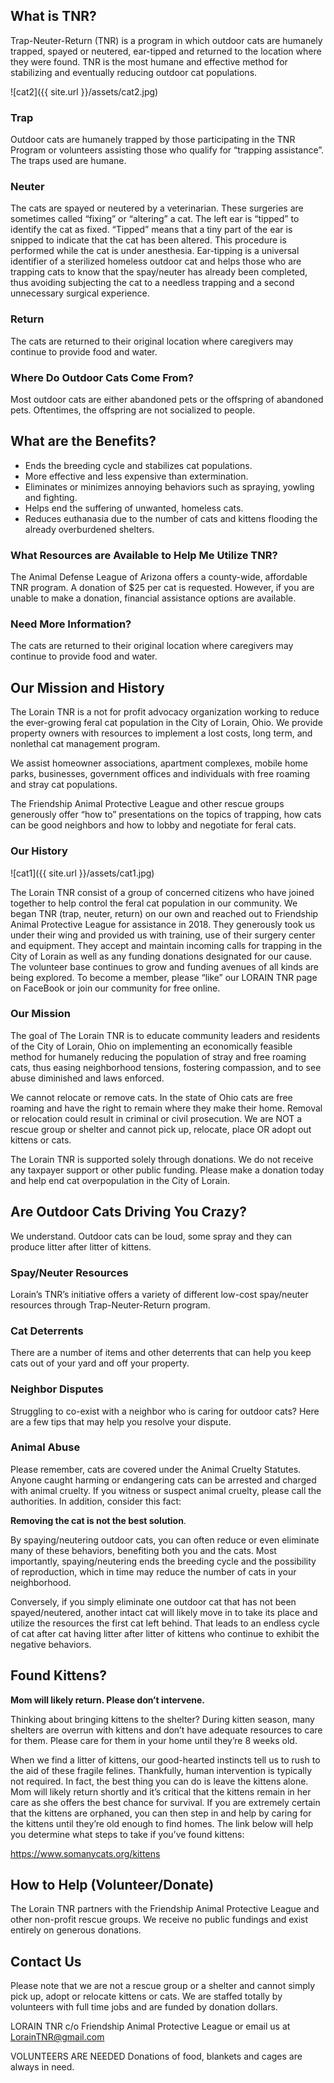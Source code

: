<!-- Global site tag (gtag.js) - Google Analytics -->
<script async src="https://www.googletagmanager.com/gtag/js?id=UA-144900832-1"></script>
<script>
  window.dataLayer = window.dataLayer || [];
  function gtag(){dataLayer.push(arguments);}
  gtag('js', new Date());
  gtag('config', 'UA-144900832-1');
</script>
## What is TNR?

Trap-Neuter-Return (TNR) is a program in which outdoor cats are humanely trapped, spayed or neutered, ear-tipped and returned to the location where they were found. TNR is the most humane and effective method for stabilizing and eventually reducing outdoor cat populations.

![cat2]({{ site.url }}/assets/cat2.jpg) 

### Trap
Outdoor cats are humanely trapped by those participating in the TNR Program or volunteers assisting those who qualify for “trapping assistance”.
The traps used are humane.

### Neuter
The cats are spayed or neutered by a veterinarian. These surgeries are sometimes called “fixing” or “altering” a cat. The left ear is “tipped” to identify the cat as fixed. “Tipped” means that a tiny part of the ear is snipped to indicate that the cat has been altered. This procedure is performed while the cat is under anesthesia. Ear-tipping is a universal identifier of a sterilized homeless outdoor cat and helps those who are trapping cats to know that the spay/neuter has already been completed, thus avoiding subjecting the cat to a needless trapping and a second unnecessary surgical experience.

### Return

The cats are returned to their original location where caregivers may continue to provide food and water.

### Where Do Outdoor Cats Come From?
Most outdoor cats are either abandoned pets or the offspring of abandoned pets. Oftentimes, the offspring are not socialized to people.

## What are the Benefits?

- Ends the breeding cycle and stabilizes cat populations.
- More effective and less expensive than extermination.
- Eliminates or minimizes annoying behaviors such as spraying, yowling and fighting.
- Helps end the suffering of unwanted, homeless cats.
- Reduces euthanasia due to the number of cats and kittens flooding the already overburdened shelters.

### What Resources are Available to Help Me Utilize TNR?
The Animal Defense League of Arizona offers a county-wide, affordable TNR program. A donation of $25 per cat is requested. However, if you are unable to make a donation, financial assistance options are available.

### Need More Information?
The cats are returned to their original location where caregivers may continue to provide food and water.


## Our Mission and History

The Lorain TNR is a not for profit advocacy organization working to reduce the ever-growing feral cat population in the City of Lorain, Ohio.  We provide property owners with resources to implement a lost costs, long term, and nonlethal cat management program.

We assist homeowner associations, apartment complexes, mobile home parks, businesses, government offices and individuals with free roaming and stray cat populations.

The Friendship Animal Protective League and other rescue groups generously offer “how to” presentations on the topics of trapping, how cats can be good neighbors and how to lobby and negotiate for feral cats.

### Our History

![cat1]({{ site.url }}/assets/cat1.jpg) 

The Lorain TNR consist of a group of concerned citizens who have joined together to help control the feral cat population in our community.  We began TNR (trap, neuter, return) on our own and reached out to Friendship Animal Protective League for assistance in 2018.  They generously took us under their wing and provided us with training, use of their surgery center and equipment.  They accept and maintain incoming calls for trapping in the City of Lorain as well as any funding donations designated for our cause.    The volunteer base continues to grow and funding avenues of all kinds are being explored.  To become a member, please “like” our LORAIN TNR page on FaceBook or join our community for free online.

### Our Mission

The goal of The Lorain TNR is to educate community leaders and residents of the City of Lorain, Ohio on implementing an economically feasible method for humanely reducing the population of stray and free roaming cats, thus easing neighborhood tensions, fostering compassion, and to see abuse diminished and laws enforced.

We cannot relocate or remove cats. In the state of Ohio cats are free roaming and have the right to remain where they make their home. Removal or relocation could result in criminal or civil prosecution.
We are NOT a rescue group or shelter and cannot pick up, relocate, place OR adopt out kittens or cats.

The Lorain TNR is supported solely through donations. We do not receive any taxpayer support or other public funding. Please make a donation today and help end cat overpopulation in the City of Lorain.

## Are Outdoor Cats Driving You Crazy?

We understand. Outdoor cats can be loud, some spray and they can produce litter after litter of kittens.


### Spay/Neuter Resources
Lorain’s TNR’s initiative offers a variety of different low-cost spay/neuter resources through Trap-Neuter-Return program.

### Cat Deterrents
There are a number of items and other deterrents that can help you keep cats out of your yard and off your property.
 
### Neighbor Disputes
Struggling to co-exist with a neighbor who is caring for outdoor cats? Here are a few tips that may help you resolve your dispute.
 
### Animal Abuse
Please remember, cats are covered under the Animal Cruelty Statutes. Anyone caught harming or endangering cats can be arrested and charged with animal cruelty. If you witness or suspect animal cruelty, please call the authorities. In addition, consider this fact:
 
**Removing the cat is not the best solution**. 

By spaying/neutering outdoor cats, you can often reduce or even eliminate many of these behaviors, benefiting both you and the cats. Most importantly, spaying/neutering ends the breeding cycle and the possibility of reproduction, which in time may reduce the number of cats in your neighborhood.
 
Conversely, if you simply eliminate one outdoor cat that has not been spayed/neutered, another intact cat will likely move in to take its place and utilize the resources the first cat left behind. That leads to an endless cycle of cat after cat having litter after litter of kittens who continue to exhibit the negative behaviors.


## Found Kittens?

**Mom will likely return. Please don’t intervene.**

Thinking about bringing kittens to the shelter?
During kitten season, many shelters are overrun with kittens and don’t have adequate resources to care for them. Please care for them in your home until they’re 8 weeks old. 

When we find a litter of kittens, our good-hearted instincts tell us to rush to the aid of these fragile felines. Thankfully, human intervention is typically not required. In fact, the best thing you can do is leave the kittens alone. Mom will likely return shortly and it’s critical that the kittens remain in her care as she offers the best chance for survival. If you are extremely certain that the kittens are orphaned, you can then step in and help by caring for the kittens until they’re old enough to find homes. The link below will help you determine what steps to take if you’ve found kittens:

<https://www.somanycats.org/kittens>

## How to Help (Volunteer/Donate)

The Lorain TNR partners with the Friendship Animal Protective League and other non-profit rescue groups.  We receive no public fundings and exist entirely on generous donations.


## Contact Us

Please note that we are not a rescue group or a shelter and cannot simply pick up, adopt or relocate kittens or cats.
We are staffed totally by volunteers with full time jobs and are funded by donation dollars.  

LORAIN TNR
c/o Friendship Animal Protective League
or email us at LorainTNR@gmail.com

VOLUNTEERS ARE NEEDED
Donations of food, blankets and cages are always in need. 

<!-- You can use the [editor on GitHub](https://github.com/cogree/LorainTNR/edit/master/index.md) to maintain and preview the content for your website in Markdown files.

Whenever you commit to this repository, GitHub Pages will run [Jekyll](https://jekyllrb.com/) to rebuild the pages in your site, from the content in your Markdown files.

### Markdown

Markdown is a lightweight and easy-to-use syntax for styling your writing. It includes conventions for

```markdown
Syntax highlighted code block

# Header 1
## Header 2
### Header 3

- Bulleted
- List

1. Numbered
2. List

**Bold** and _Italic_ and `Code` text

[Link](url) and ![Image](src)
```

For more details see [GitHub Flavored Markdown](https://guides.github.com/features/mastering-markdown/).

### Jekyll Themes

Your Pages site will use the layout and styles from the Jekyll theme you have selected in your [repository settings](https://github.com/cogree/LorainTNR/settings). The name of this theme is saved in the Jekyll `_config.yml` configuration file.

### Support or Contact

Having trouble with Pages? Check out our [documentation](https://help.github.com/categories/github-pages-basics/) or [contact support](https://github.com/contact) and we�ll help you sort it out. -->